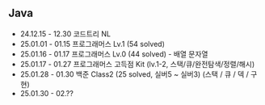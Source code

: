 ## Java
- 24.12.15 - 12.30 코드트리 NL
- 25.01.01 - 01.15 프로그래머스 Lv.1 (54 solved) 
- 25.01.16 - 01.17 프로그래머스 Lv.0 (44 solved) - 배열 문자열
- 25.01.17 - 01.27 프로그래머스 고득점 Kit (lv.1-2, 스택/큐/완전탐색/정렬/해시)
- 25.01.28 - 01.30 백준 Class2 (25 solved, 실버5 ~ 실버3) (스택 / 큐 / 덱 / 구현)
- 25.01.30 - 02.??  
